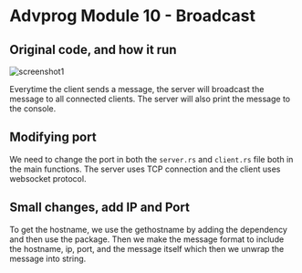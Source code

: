 # Advprog Module 10 - Broadcast

## Original code, and how it run
![screenshot1](img/ss1.png)

Everytime the client sends a message, the server will broadcast the message to all connected clients. The server will also print the message to the console.

## Modifying port
 
We need to change the port in both the `server.rs` and `client.rs` file both in the main functions. The server uses TCP connection and the client uses websocket protocol.

## Small changes, add IP and Port

To get the hostname, we use the gethostname by adding the dependency and then use the package. Then we make the message format to include the hostname, ip, port, and the message itself which then we unwrap the message into string.